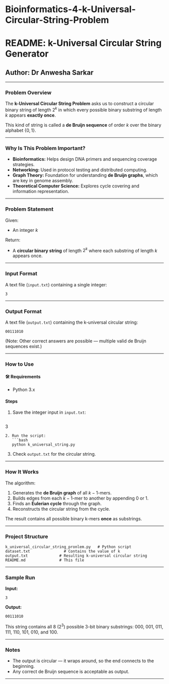 # Bioinformatics-4-k-Universal-Circular-String-Problem

# README: k-Universal Circular String Generator

## Author: Dr Anwesha Sarkar

---

### Problem Overview

The **k-Universal Circular String Problem** asks us to construct a circular binary string of length $2^k$ in which every possible binary substring of length $k$ appears **exactly once**.

This kind of string is called a **de Bruijn sequence** of order $k$ over the binary alphabet $\{0, 1\}$.

---

### Why Is This Problem Important?

* **Bioinformatics:** Helps design DNA primers and sequencing coverage strategies.
* **Networking:** Used in protocol testing and distributed computing.
* **Graph Theory:** Foundation for understanding **de Bruijn graphs**, which are key in genome assembly.
* **Theoretical Computer Science:** Explores cycle covering and information representation.

---

### Problem Statement

Given:

* An integer $k$

Return:

* A **circular binary string** of length $2^k$ where each substring of length $k$ appears once.

---

### Input Format

A text file (`input.txt`) containing a single integer:

```
3
```

---

### Output Format

A text file (`output.txt`) containing the k-universal circular string:

```
00111010
```

(Note: Other correct answers are possible — multiple valid de Bruijn sequences exist.)

---

### How to Use

#### 🛠️ Requirements

* Python 3.x

#### Steps

1. Save the integer input in `input.txt`:

   ```
   ```

3

````
2. Run the script:
   ```bash
   python k_universal_string.py
````

3. Check `output.txt` for the circular string.

---

### How It Works

The algorithm:

1. Generates the **de Bruijn graph** of all $k-1$-mers.
2. Builds edges from each $k-1$-mer to another by appending 0 or 1.
3. Finds an **Eulerian cycle** through the graph.
4. Reconstructs the circular string from the cycle.

The result contains all possible binary k-mers **once** as substrings.

---

### Project Structure

```
k_universal_circular_string_pronlem.py   # Python script
dataset.txt               # Contains the value of k
output.txt              # Resulting k-universal circular string
README.md               # This file
```

---

### Sample Run

**Input:**

```
3
```

**Output:**

```
00111010
```

This string contains all 8 ($2^3$) possible 3-bit binary substrings: 000, 001, 011, 111, 110, 101, 010, and 100.

---

### Notes

* The output is circular — it wraps around, so the end connects to the beginning.
* Any correct de Bruijn sequence is acceptable as output.

---


